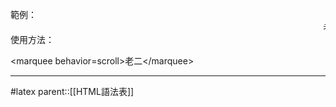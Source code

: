 範例：
<marquee behavior=scroll>老二</marquee>
使用方法：

\<marquee behavior=scroll\>老二\<\/marquee\>
- - -
#latex
parent::[[HTML語法表]]
